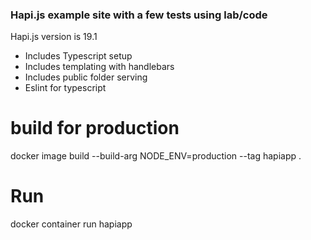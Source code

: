 ### Hapi.js example site with a few tests using lab/code

Hapi.js version is 19.1

- Includes Typescript setup
- Includes templating with handlebars
- Includes public folder serving
- Eslint for typescript

# build for production
docker image build --build-arg NODE_ENV=production --tag hapiapp .

# Run
docker container run hapiapp